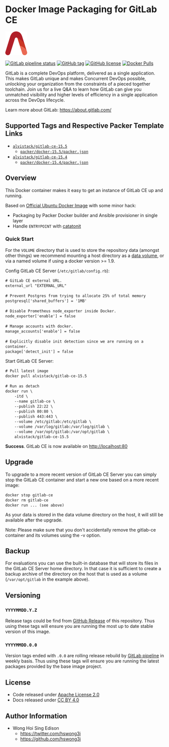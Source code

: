 # Docker Image Packaging for GitLab CE

<a href="https://alvistack.com" title="AlviStack" target="_blank"><img src="/alvistack.svg" height="75" alt="AlviStack"></a>

[![GitLab pipeline status](https://img.shields.io/gitlab/pipeline/alvistack/docker-gitlab-ce/master)](https://gitlab.com/alvistack/docker-gitlab-ce/-/pipelines)
[![GitHub tag](https://img.shields.io/github/tag/alvistack/docker-gitlab-ce.svg)](https://github.com/alvistack/docker-gitlab-ce/tags)
[![GitHub license](https://img.shields.io/github/license/alvistack/docker-gitlab-ce.svg)](https://github.com/alvistack/docker-gitlab-ce/blob/master/LICENSE)
[![Docker Pulls](https://img.shields.io/docker/pulls/alvistack/gitlab-ce-15.5.svg)](https://hub.docker.com/r/alvistack/gitlab-ce-15.5)

GitLab is a complete DevOps platform, delivered as a single application. This makes GitLab unique and makes Concurrent DevOps possible, unlocking your organization from the constraints of a pieced together toolchain. Join us for a live Q&A to learn how GitLab can give you unmatched visibility and higher levels of efficiency in a single application across the DevOps lifecycle.

Learn more about GitLab: <https://about.gitlab.com/>

## Supported Tags and Respective Packer Template Links

-   [`alvistack/gitlab-ce-15.5`](https://hub.docker.com/r/alvistack/gitlab-ce-15.5)
    -   [`packer/docker-15.5/packer.json`](https://github.com/alvistack/docker-gitlab-ce/blob/master/packer/docker-15.5/packer.json)
-   [`alvistack/gitlab-ce-15.4`](https://hub.docker.com/r/alvistack/gitlab-ce-15.4)
    -   [`packer/docker-15.4/packer.json`](https://github.com/alvistack/docker-gitlab-ce/blob/master/packer/docker-15.4/packer.json)

## Overview

This Docker container makes it easy to get an instance of GitLab CE up and running.

Based on [Official Ubuntu Docker Image](https://hub.docker.com/_/ubuntu/) with some minor hack:

-   Packaging by Packer Docker builder and Ansible provisioner in single layer
-   Handle `ENTRYPOINT` with [catatonit](https://github.com/openSUSE/catatonit)

### Quick Start

For the `VOLUME` directory that is used to store the repository data (amongst other things) we recommend mounting a host directory as a [data volume](https://docs.docker.com/engine/tutorials/dockervolumes/#/data-volumes), or via a named volume if using a docker version \>= 1.9.

Config GitLab CE Server (`/etc/gitlab/config.rb`):

    # GitLab CE external URL.
    external_url "EXTERNAL_URL"

    # Prevent Postgres from trying to allocate 25% of total memory
    postgresql['shared_buffers'] = '1MB'

    # Disable Prometheus node_exporter inside Docker.
    node_exporter['enable'] = false

    # Manage accounts with docker.
    manage_accounts['enable'] = false

    # Explicitly disable init detection since we are running on a container.
    package['detect_init'] = false

Start GitLab CE Server:

    # Pull latest image
    docker pull alvistack/gitlab-ce-15.5

    # Run as detach
    docker run \
        -itd \
        --name gitlab-ce \
        --publish 22:22 \
        --publish 80:80 \
        --publish 443:443 \
        --volume /etc/gitlab:/etc/gitlab \
        --volume /var/log/gitlab:/var/log/gitlab \
        --volume /var/opt/gitlab:/var/opt/gitlab \
        alvistack/gitlab-ce-15.5

**Success**. GitLab CE is now available on <http://localhost:80>

## Upgrade

To upgrade to a more recent version of GitLab CE Server you can simply stop the GitLab CE container and start a new one based on a more recent image:

    docker stop gitlab-ce
    docker rm gitlab-ce
    docker run ... (see above)

As your data is stored in the data volume directory on the host, it will still be available after the upgrade.

Note: Please make sure that you don't accidentally remove the gitlab-ce container and its volumes using the -v option.

## Backup

For evaluations you can use the built-in database that will store its files in the GitLab CE Server home directory. In that case it is sufficient to create a backup archive of the directory on the host that is used as a volume (`/var/opt/gitlab` in the example above).

## Versioning

### `YYYYMMDD.Y.Z`

Release tags could be find from [GitHub Release](https://github.com/alvistack/docker-gitlab-ce/tags) of this repository. Thus using these tags will ensure you are running the most up to date stable version of this image.

### `YYYYMMDD.0.0`

Version tags ended with `.0.0` are rolling release rebuild by [GitLab pipeline](https://gitlab.com/alvistack/docker-gitlab-ce/-/pipelines) in weekly basis. Thus using these tags will ensure you are running the latest packages provided by the base image project.

## License

-   Code released under [Apache License 2.0](LICENSE)
-   Docs released under [CC BY 4.0](http://creativecommons.org/licenses/by/4.0/)

## Author Information

-   Wong Hoi Sing Edison
    -   <https://twitter.com/hswong3i>
    -   <https://github.com/hswong3i>
